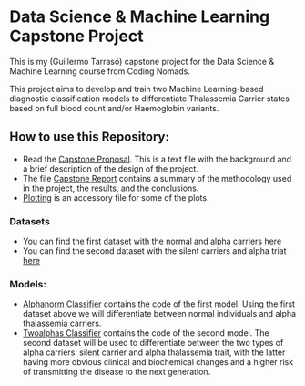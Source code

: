 # Data Science & Machine Learning Capstone Project

This is my (Guillermo Tarrasó) capstone project for the Data Science & Machine Learning course from Coding Nomads.

This project aims to develop and train two Machine Learning-based diagnostic classification models to differentiate Thalassemia Carrier states based on full blood count and/or Haemoglobin variants.

## How to use this Repository:
- Read the [Capstone Proposal](capstone_proposal_Thalassemia.md). This is a text file with the background and a brief description of the design of the project. 
- The file [Capstone Report](capstone_report.md) contains a summary of the methodology used in the project, the results, and the conclusions.
- [Plotting](plotting.py) is an accessory file for some of the plots.

### Datasets
- You can find the first dataset with the normal and alpha carriers [here](alphanorm.xlsx)
- You can find the second dataset with the silent carriers and alpha triat [here](twoalphas.xlsx)

### Models:
- [Alphanorm Classifier](Thalassemia_alphanorm.ipynb) contains the code of the first model. Using the first dataset above we will differentiate between normal individuals and alpha thalassemia carriers. 
- [Twoalphas Classifier](Thalassemia_twoalphas.ipynb) contains the code of the second model. The second dataset will be used to differentiate between the two types of alpha carriers: silent carrier and alpha thalassemia trait, with the latter having more obvious clinical and biochemical changes and a higher risk of transmitting the disease to the next generation. 
